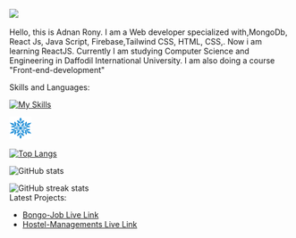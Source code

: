 ![](https://i.ibb.co/Dwq7D8t/Screenshot-2023-12-09-143507.png)

Hello, this is Adnan Rony. I am a Web developer specialized with,MongoDb, React Js, Java Script, Firebase,Tailwind CSS, HTML, CSS,. Now i am learning ReactJS. Currently I am studying Computer Science and Engineering in Daffodil International University. I am also doing a course "Front-end-development"

Skills and Languages:

[![My Skills](https://skillicons.dev/icons?i=react,mongodb,express,nodejs,js,firebase,tailwind,bootstrap,html,css,github,vscode,linkedin,c,cpp,java,figma)](https://skillicons.dev)






<a href='https://archiveprogram.github.com/'><img src='https://raw.githubusercontent.com/acervenky/animated-github-badges/master/assets/acbadge.gif' width='40' height='40'></a> 

[![Top Langs](https://github-readme-stats.vercel.app/api/top-langs/?username=Adnan-Rony)](https://github.com/anuraghazra/github-readme-stats)

![GitHub stats](https://github-readme-stats.vercel.app/api?username=Adnan-Rony&show_icons=true&count_private=true)  

![GitHub streak stats](https://streak-stats.demolab.com/?user=Adnan-Rony)  
Latest Projects:
- <a href="https://assigment-010.web.app/">Bongo-Job Live Link</a>
- <a href="https://hostel-management-7f6f8.web.app/">Hostel-Managements Live Link</a>



